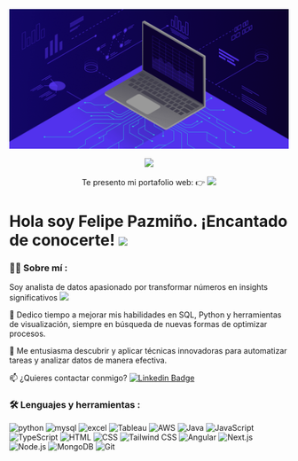 <div id="header" align="center">
  <img decoding="async" src="./Banner/banner.png" width="800"/>
</div>

<div id="badges" align="center">

[![](https://img.shields.io/badge/LinkedIn-0077B5?style=for-the-badge&logo=linkedin&logoColor=white)](https://www.linkedin.com/in/felipe-pazmi%C3%B1o-146742162/)

Te presento mi portafolio web: 👉 [![](https://img.shields.io/badge/Portafolio-FF5733?style=for-the-badge&logo=internet-explorer&logoColor=white)](https://portafolio-nu-eight-48.vercel.app/)
  
</div>

<h1>
  Hola soy Felipe Pazmiño. ¡Encantado de conocerte!
  <img decoding="async" src="https://media.giphy.com/media/hvRJCLFzcasrR4ia7z/giphy.gif" width="30px"/>
</h1>

<div id="badges" align="left"> 
  
### :man_technologist: Sobre mí :

Soy analista de datos apasionado por transformar números en insights significativos <img decoding="async" src="https://media.giphy.com/media/WUlplcMpOCEmTGBtBW/giphy.gif" width="30">

:seedling: Dedico tiempo a mejorar mis habilidades en SQL, Python y herramientas de visualización, siempre en búsqueda de nuevas formas de optimizar procesos.

:heartbeat: Me entusiasma descubrir y aplicar técnicas innovadoras para automatizar tareas y analizar datos de manera efectiva.

:mailbox: ¿Quieres contactar conmigo? [![Linkedin Badge](https://img.shields.io/badge/-Felipe-blue?style=flat&logo=Linkedin&logoColor=white)](www.linkedin.com/in/felipe-pazmiño-146742162)
</div>

### :hammer_and_wrench: Lenguajes y herramientas :

<div id="header" align="left">
  <img decoding="async" src="https://img.shields.io/badge/Python-3776AB?style=for-the-badge&logo=python&logoColor=white" alt="python"/>
  
  <img decoding="async" src="https://img.shields.io/badge/MySQL-6DB33F?style=for-the-badge&logo=mysql&logoColor=white" alt="mysql"/>

  <img decoding="async" src="https://img.shields.io/badge/Microsoft_Excel-217346?style=for-the-badge&logo=microsoft-excel&logoColor=white" alt="excel"/>

  <img decoding="async" src="https://img.shields.io/badge/Tableau-E97627?style=for-the-badge&logo=Tableau&logoColor=white" alt="Tableau"/>

  <img decoding="async" src="https://img.shields.io/badge/AWS-FF9900?style=for-the-badge&logo=amazon-aws&logoColor=white" alt="AWS"/>
 
  <!-- Java -->
  <img decoding="async" src="https://img.shields.io/badge/Java-007396?style=for-the-badge&logo=java&logoColor=white" alt="Java"/>

  <!-- JavaScript -->
  <img decoding="async" src="https://img.shields.io/badge/JavaScript-F7DF1E?style=for-the-badge&logo=javascript&logoColor=black" alt="JavaScript"/>

  <!-- TypeScript -->
  <img decoding="async" src="https://img.shields.io/badge/TypeScript-3178C6?style=for-the-badge&logo=typescript&logoColor=white" alt="TypeScript"/>

  <!-- HTML -->
  <img decoding="async" src="https://img.shields.io/badge/HTML-E34F26?style=for-the-badge&logo=html5&logoColor=white" alt="HTML"/>

  <!-- CSS -->
  <img decoding="async" src="https://img.shields.io/badge/CSS-1572B6?style=for-the-badge&logo=css3&logoColor=white" alt="CSS"/>

  <!-- Tailwind CSS -->
  <img decoding="async" src="https://img.shields.io/badge/Tailwind_CSS-38B2AC?style=for-the-badge&logo=tailwind-css&logoColor=white" alt="Tailwind CSS"/>

  <!-- Angular -->
  <img decoding="async" src="https://img.shields.io/badge/Angular-DD0031?style=for-the-badge&logo=angular&logoColor=white" alt="Angular"/>

  <!-- Next.js -->
  <img decoding="async" src="https://img.shields.io/badge/Next.js-000000?style=for-the-badge&logo=next.js&logoColor=white" alt="Next.js"/>

  <!-- Node.js -->
  <img decoding="async" src="https://img.shields.io/badge/Node.js-339933?style=for-the-badge&logo=nodedotjs&logoColor=white" alt="Node.js"/>

  <!-- MongoDB -->
  <img decoding="async" src="https://img.shields.io/badge/MongoDB-47A248?style=for-the-badge&logo=mongodb&logoColor=white" alt="MongoDB"/>

  <!-- Git -->
  <img decoding="async" src="https://img.shields.io/badge/Git-F05032?style=for-the-badge&logo=git&logoColor=white" alt="Git"/>
</div>
